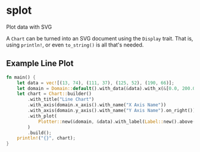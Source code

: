 # splot

Plot data with SVG

A `Chart` can be turned into an SVG document using the `Display` trait.  That
is, using `println!`, or even `to_string()` is all that's needed.

## Example Line Plot

```rust
fn main() {
    let data = vec![(13, 74), (111, 37), (125, 52), (190, 66)];
    let domain = Domain::default().with_data(&data).with_x(&[0.0, 200.0]);
    let chart = Chart::builder()
        .with_title("Line Chart")
        .with_axis(domain.x_axis().with_name("X Axis Name"))
        .with_axis(domain.y_axis().with_name("Y Axis Name").on_right())
        .with_plot(
            Plotter::new(&domain, &data).with_label(Label::new().above())
        )
        .build();
    println!("{}", chart);
}
```
